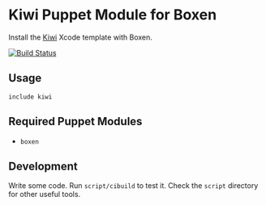 # Kiwi Puppet Module for Boxen

Install the [Kiwi](https://github.com/allending/Kiwi) Xcode template with Boxen. 

[![Build Status](https://travis-ci.org/alexfish/puppet-kiwi.png?branch=master)](https://travis-ci.org/alexfish/puppet-kiwi)

## Usage

```puppet
include kiwi
```

## Required Puppet Modules

* `boxen`

## Development

Write some code. Run `script/cibuild` to test it. Check the `script`
directory for other useful tools.